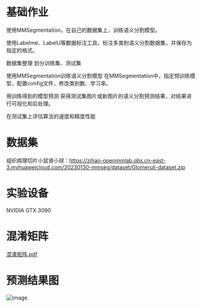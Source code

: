 # 基础作业
使用MMSegmentation，在自己的数据集上，训练语义分割模型。

使用Labelme、LabelU等数据标注工具，标注多类别语义分割数据集，并保存为指定的格式。

数据集整理
划分训练集、测试集

使用MMSegmentation训练语义分割模型
在MMSegmentation中，指定预训练模型，配置config文件，修改类别数、学习率。

用训练得到的模型预测
获得测试集图片或新图片的语义分割预测结果，对结果进行可视化和后处理。

在测试集上评估算法的速度和精度性能
# 数据集
组织病理切片小鼠肾小球：https://zihao-openmmlab.obs.cn-east-3.myhuaweicloud.com/20230130-mmseg/dataset/Glomeruli-dataset.zip
# 实验设备
NVIDIA GTX 3090
# 混淆矩阵

[混淆矩阵.pdf](https://github.com/linxin1998/openmmlabAI-3/files/10721941/default.pdf)
# 预测结果图
![image](https://user-images.githubusercontent.com/83444163/218452730-9807f631-688d-4d05-b374-2425eb6c4c03.png)
